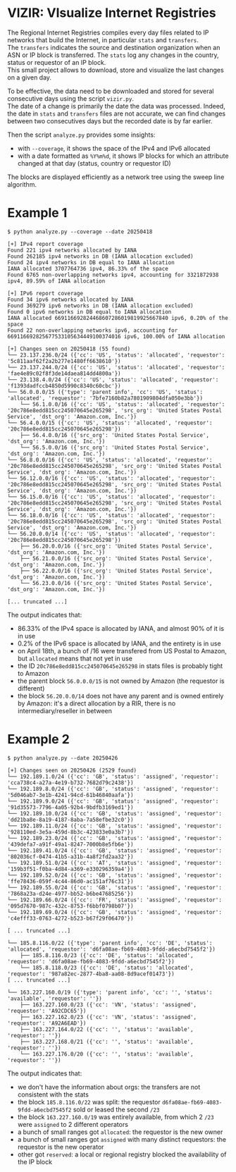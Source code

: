 # VIZIR: VIsualize Internet Registries

The Regional Internet Registries compiles every day files related to IP networks that build the Internet, in particular `stats` and `transfers`.  
The `transfers` indicates the source and destination organization when an ASN or IP block is transferred. 
The `stats` log any changes in the country, status or requestor of an IP block.   
This small project allows to download, store and visualize the last changes on a given day.  

To be effective, the data need to be downloaded and stored for several consecutive days using the script `vizir.py`.  
The date of a change is primarily the date the data was processed. 
Indeed, the date in `stats` and `transfers` files are not accurate, we can find changes between two consecutives days but the recorded date is by far earlier.  

Then the script `analyze.py` provides some insights:
- with `--coverage`, it shows the space of the IPv4 and IPv6 allocated
- with a date formatted as `%Y%m%d`, it shows IP blocks for which an attribute changed at that day (status, country or requestor ID)

The blocks are displayed efficiently as a network tree using the sweep line algorithm.

# Example 1

```
$ python analyze.py --coverage --date 20250418

[+] IPv4 report coverage
Found 221 ipv4 networks allocated by IANA
Found 262185 ipv4 networks in DB (IANA allocation excluded)
Found 24 ipv4 networks in DB equal to IANA allocation
IANA allocated 3707764736 ipv4, 86.33% of the space
Found 6765 non-overlapping networks ipv4, accounting for 3321872938 ipv4, 89.59% of IANA allocation

[+] IPv6 report coverage
Found 34 ipv6 networks allocated by IANA
Found 369279 ipv6 networks in DB (IANA allocation excluded)
Found 0 ipv6 networks in DB equal to IANA allocation
IANA allocated 669116692824468607286019819925667840 ipv6, 0.20% of the space
Found 22 non-overlapping networks ipv6, accounting for 669116692825677533105634449100374016 ipv6, 100.00% of IANA allocation

[+] Changes seen on 20250418 (55 found)
└── 23.137.236.0/24 ({'cc': 'US', 'status': 'allocated', 'requestor': '5c811aaf62f2a2b277e1480ff6638610'})
└── 23.137.244.0/24 ({'cc': 'US', 'status': 'allocated', 'requestor': 'fae4e89c02f8f3de14daea814dd4800a'})
└── 23.138.4.0/24 ({'cc': 'US', 'status': 'allocated', 'requestor': 'f1393dadfccb4850d5990c8340c60cbc'})
└── 56.0.0.0/15 ({'type': 'parent info', 'cc': 'US', 'status': 'allocated', 'requestor': '7bfe7160b82a7801909804dfa050e3bb'})
    └── 56.1.0.0/16 ({'cc': 'US', 'status': 'allocated', 'requestor': '20c786e8edd815cc245070645e265298', 'src_org': 'United States Postal Service', 'dst_org': 'Amazon.com, Inc.'})
└── 56.4.0.0/15 ({'cc': 'US', 'status': 'allocated', 'requestor': '20c786e8edd815cc245070645e265298'})
    ├── 56.4.0.0/16 ({'src_org': 'United States Postal Service', 'dst_org': 'Amazon.com, Inc.'})
    └── 56.5.0.0/16 ({'src_org': 'United States Postal Service', 'dst_org': 'Amazon.com, Inc.'})
└── 56.8.0.0/16 ({'cc': 'US', 'status': 'allocated', 'requestor': '20c786e8edd815cc245070645e265298', 'src_org': 'United States Postal Service', 'dst_org': 'Amazon.com, Inc.'})
└── 56.12.0.0/16 ({'cc': 'US', 'status': 'allocated', 'requestor': '20c786e8edd815cc245070645e265298', 'src_org': 'United States Postal Service', 'dst_org': 'Amazon.com, Inc.'})
└── 56.15.0.0/16 ({'cc': 'US', 'status': 'allocated', 'requestor': '20c786e8edd815cc245070645e265298', 'src_org': 'United States Postal Service', 'dst_org': 'Amazon.com, Inc.'})
└── 56.18.0.0/16 ({'cc': 'US', 'status': 'allocated', 'requestor': '20c786e8edd815cc245070645e265298', 'src_org': 'United States Postal Service', 'dst_org': 'Amazon.com, Inc.'})
└── 56.20.0.0/14 ({'cc': 'US', 'status': 'allocated', 'requestor': '20c786e8edd815cc245070645e265298'})
    ├── 56.20.0.0/16 ({'src_org': 'United States Postal Service', 'dst_org': 'Amazon.com, Inc.'})
    ├── 56.21.0.0/16 ({'src_org': 'United States Postal Service', 'dst_org': 'Amazon.com, Inc.'})
    ├── 56.22.0.0/16 ({'src_org': 'United States Postal Service', 'dst_org': 'Amazon.com, Inc.'})
    └── 56.23.0.0/16 ({'src_org': 'United States Postal Service', 'dst_org': 'Amazon.com, Inc.'})

[... truncated ...]
```

The output indicates that:
- 86.33% of the IPv4 space is allocated by IANA, and almost 90% of it is in use
- 0.2% of the IPv6 space is allocated by IANA, and the entirety is in use
- on April 18th, a bunch of /16 were transfered from US Postal to Amazon, but `allocated` means that not yet in use
- the ID `20c786e8edd815cc245070645e265298` in stats files is probably tight to Amazon
- the parent block `56.0.0.0/15` is not owned by Amazon (the requestor is different)
- the block `56.20.0.0/14` does not have any parent and is owned entirely by Amazon: it's a direct allocation by a RIR, there is no intermediary/reseller in between

# Example 2
```
$ python analyze.py --date 20250426

[+] Changes seen on 20250426 (2529 found)
└── 192.189.1.0/24 ({'cc': 'GB', 'status': 'assigned', 'requestor': 'cca738c4-a27a-4e19-b732-7682d79c2438'})
└── 192.189.8.0/24 ({'cc': 'GB', 'status': 'assigned', 'requestor': '5d046ab7-3e1b-4241-94cd-61b46840aafa'})
└── 192.189.9.0/24 ({'cc': 'GB', 'status': 'assigned', 'requestor': '91d35573-7796-4a05-92b4-9bdfb3169ed1'})
└── 192.189.10.0/24 ({'cc': 'GB', 'status': 'assigned', 'requestor': 'dd21ba8e-8a19-4187-8aba-7a58efbe32c0'})
└── 192.189.11.0/24 ({'cc': 'GB', 'status': 'assigned', 'requestor': '928110ed-3e5a-459d-8b3c-423833e0a3b7'})
└── 192.189.23.0/24 ({'cc': 'GB', 'status': 'assigned', 'requestor': '439defa7-a91f-49a1-8247-7000b8e5fb6e'})
└── 192.189.41.0/24 ({'cc': 'GB', 'status': 'assigned', 'requestor': '802036cf-0474-41b5-a31b-4a8f2fd2aa32'})
└── 192.189.51.0/24 ({'cc': 'AT', 'status': 'assigned', 'requestor': '159b3f51-f0ba-4d84-a369-e330296359a4'})
└── 192.189.52.0/24 ({'cc': 'GB', 'status': 'assigned', 'requestor': 'ffe78436-059f-4c44-86d0-ac151af76c31'})
└── 192.189.55.0/24 ({'cc': 'GB', 'status': 'assigned', 'requestor': '7868a23a-d24e-4977-bb52-b6be47685256'})
└── 192.189.66.0/24 ({'cc': 'FR', 'status': 'assigned', 'requestor': '095d7670-987c-432c-8753-f6bbf0798b07'})
└── 192.189.69.0/24 ({'cc': 'GB', 'status': 'assigned', 'requestor': 'c4efff33-0763-4272-b523-b67f29f06470'})

[ ... truncated ...]

└── 185.8.116.0/22 ({'type': 'parent info', 'cc': 'DE', 'status': 'allocated', 'requestor': 'd6fa08ae-fb69-4083-9fdd-a6ecbd7545f2'})
    ├── 185.8.116.0/23 ({'cc': 'DE', 'status': 'allocated', 'requestor': 'd6fa08ae-fb69-4083-9fdd-a6ecbd7545f2'})
    └── 185.8.118.0/23 ({'cc': 'DE', 'status': 'allocated', 'requestor': '987a82ec-2877-4ba8-aa08-8d9acef01473'})
[ ... truncated ...]

└── 163.227.160.0/19 ({'type': 'parent info', 'cc': '', 'status': 'available', 'requestor': ''})
    ├── 163.227.160.0/23 ({'cc': 'VN', 'status': 'assigned', 'requestor': 'A92CDC65'})
    ├── 163.227.162.0/23 ({'cc': 'VN', 'status': 'assigned', 'requestor': 'A92A6EAD'})
    ├── 163.227.164.0/22 ({'cc': '', 'status': 'available', 'requestor': ''})
    ├── 163.227.168.0/21 ({'cc': '', 'status': 'available', 'requestor': ''})
    └── 163.227.176.0/20 ({'cc': '', 'status': 'available', 'requestor': ''})

```

The output indicates that:
- we don't have the information about orgs: the transfers are not consistent with the stats
- the block `185.8.116.0/22` was split: the requestor `d6fa08ae-fb69-4083-9fdd-a6ecbd7545f2` sold or leased the second `/23`
- the block `163.227.160.0/19` was entirely available, from which 2 `/23` were `assigned` to 2 different operators
- a bunch of small ranges got `allocated`: the requestor is the new owner
- a bunch of small ranges got `assigned` with many distinct requestors: the requestor is the new operator
- other got `reserved`: a local or regional registry blocked the availability of the IP block